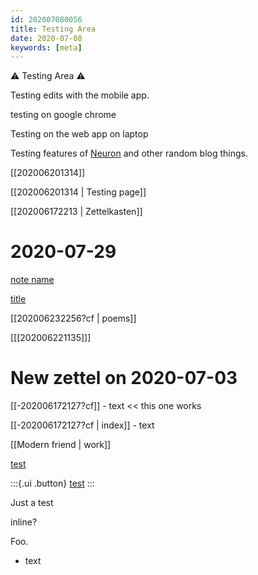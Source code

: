 ```yaml
---
id: 202007080056
title: Testing Area
date: 2020-07-08
keywords: [meta]
---
```


⚠ Testing Area ⚠

Testing edits with the mobile app.

testing on google chrome

Testing on the web app on laptop

Testing features of [Neuron](https://neuron.zettel.page/) and other random blog things.

[[202006201314]] <!--Testing page-->

[[202006201314 | Testing page]]

[[202006172213 | Zettelkasten]]

# 2020-07-29

[note name](-c202006232256.md)

[title](-c202006032252.md)

[[202006232256?cf | poems]]

[[[202006221135]]] 

# New zettel on 2020-07-03

[[-202006172127?cf]] [](test-test) - text << this one works

[[-202006172127?cf | index]]  - text
[^hi]: something

[[Modern friend | work]]

[test](202006212211.md)

:::{.ui .button}
[test](https://www.google.com)
:::

Just a test

inline? <!-- this is a comment -->

Foo.


- text

<script 
    src="https://utteranc.es/client.js"
    repo="EyebrowHairs/garden"
    issue-term="title"
    label="comment"
    theme="github-light"
    crossorigin="anonymous"
    async>
</script>

